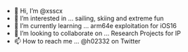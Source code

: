 - 👋 Hi, I’m @xsscx
- 👀 I’m interested in ... sailing, skiing and extreme fun
- 🌱 I’m currently learning ... arm64e exploitation for iOS16
- 💞️ I’m looking to collaborate on ... Research Projects for IP
- 📫 How to reach me ... @h02332 on Twitter

<!---
xsscx/xsscx is a ✨ special ✨ repository because its `README.md` (this file) appears on your GitHub profile.
You can click the Preview link to take a look at your changes.
--->
